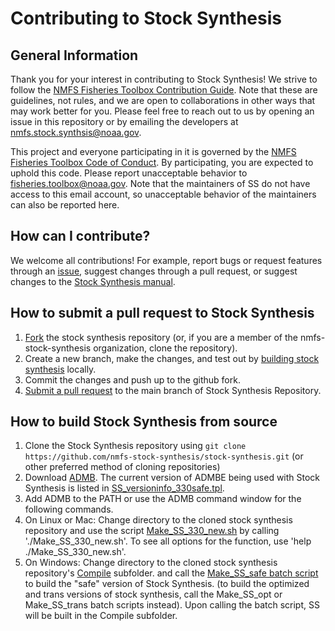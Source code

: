 # Contributing to Stock Synthesis

## General Information

Thank you for your interest in contributing to Stock Synthesis! We strive to follow the [NMFS Fisheries Toolbox Contribution Guide](https://github.com/nmfs-fish-tools/Resources/blob/master/CONTRIBUTING.md). Note that these are guidelines, not rules, and we are open to collaborations in other ways that may work better for you. Please feel free to reach out to us by opening an issue in this repository or by emailing the developers at nmfs.stock.synthsis@noaa.gov.

This project and everyone participating in it is governed by the [NMFS Fisheries Toolbox Code of Conduct](https://github.com/nmfs-fish-tools/Resources/blob/master/CODE_OF_CONDUCT.md). By participating, you are expected to uphold this code. Please report unacceptable behavior to [fisheries.toolbox@noaa.gov](mailto:fisheries.toolbox@noaa.gov). Note that the maintainers of SS do not have access to this email account, so unacceptable behavior of the maintainers can also be reported here.

## How can I contribute?

We welcome all contributions! For example, report bugs or request features through an [issue](https://github.com/nmfs-stock-synthesis/stock-synthesis/issues), suggest changes through a pull request, or suggest changes to the [Stock Synthesis manual](https://github.com/nmfs-stock-synthesis/ss-documentation).

## How to submit a pull request to Stock Synthesis
1. [Fork](https://docs.github.com/en/github/getting-started-with-github/fork-a-repo) the stock synthesis repository (or, if you are a member of the nmfs-stock-synthesis organization, clone the repository).
2. Create a new branch, make the changes, and test out by [building stock synthesis](#how-to-build-stock-synthesis-from-source) locally.
3. Commit the changes and push up to the github fork.
4. [Submit a pull request](https://docs.github.com/en/github/collaborating-with-issues-and-pull-requests/creating-a-pull-request-from-a-fork) to the main branch of Stock Synthesis Repository.

## How to build Stock Synthesis from source

1. Clone the Stock Synthesis repository using `git clone https://github.com/nmfs-stock-synthesis/stock-synthesis.git` (or other preferred method of cloning repositories)
2. Download [ADMB](http://www.admb-project.org/). The current version of ADMBE being used with Stock Synthesis is listed in [SS_versioninfo_330safe.tpl](https://github.com/nmfs-stock-synthesis/stock-synthesis/blob/main/SS_versioninfo_330safe.tpl).
3. Add ADMB to the PATH or use the ADMB command window for the following commands.
4. On Linux or Mac: Change directory to the cloned stock synthesis repository and use the script [Make_SS_330_new.sh](https://github.com/nmfs-stock-synthesis/stock-synthesis/blob/main/Make_SS_330_new.sh) by calling './Make_SS_330_new.sh'. To see all options for the function, use 'help ./Make_SS_330_new.sh'.
5. On Windows: Change directory to the cloned stock synthesis repository's [Compile](https://github.com/nmfs-stock-synthesis/stock-synthesis/tree/main/Compile) subfolder. and call the [Make_SS_safe batch script](https://github.com/nmfs-stock-synthesis/stock-synthesis/blob/main/Compile/Make_SS_safe.bat) to build the "safe" version of Stock Synthesis. (to build the optimized and trans versions of stock synthesis, call the Make_SS_opt or Make_SS_trans batch scripts instead). Upon calling the batch script, SS will be built in the Compile subfolder.
